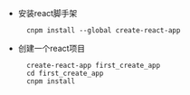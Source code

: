 + 安装react脚手架

        cnpm install --global create-react-app
        
+ 创建一个react项目

        create-react-app first_create_app
        cd first_create_app
        cnpm install
        